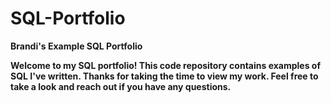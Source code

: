 # SQL-Portfolio


**Brandi's Example SQL Portfolio**

**Welcome to my SQL portfolio! This code repository contains examples of SQL I've written. Thanks for taking the time to view my work. Feel free to take a look and reach out if you have any questions.**

